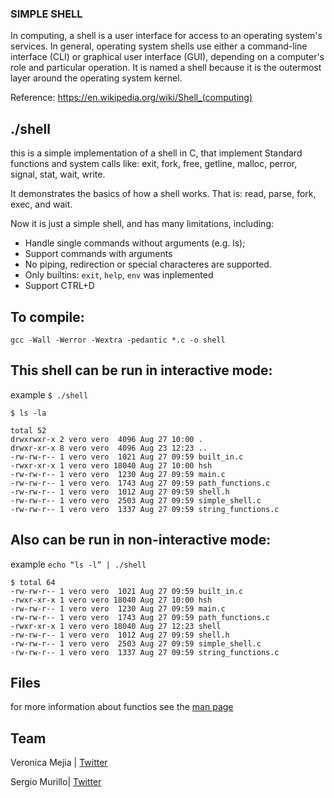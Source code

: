 ### SIMPLE SHELL

In computing, a shell is a user interface for access to an operating system's
services. In general, operating system shells use either a command-line
interface (CLI) or graphical user interface (GUI), depending on a computer's
role and particular operation. It is named a shell because it is the outermost
layer around the operating system kernel.

Reference: https://en.wikipedia.org/wiki/Shell_(computing)

## ./shell

this is a simple implementation of a shell in C, that implement Standard
functions and system calls like: exit, fork, free, getline, malloc, perror,
signal, stat, wait, write.

It demonstrates the basics of how a shell works. That is: read, parse, fork,
exec, and wait.

Now it is just a simple shell, and has many limitations, including:

* Handle single commands without arguments (e.g. ls);
* Support commands with arguments
* No piping, redirection or special characteres are supported.
* Only builtins: `exit`, `help`, `env` was inplemented
*   Support CTRL+D


## To compile:
```gcc -Wall -Werror -Wextra -pedantic *.c -o shell```

## This shell can be run in interactive mode:
example
```$ ./shell```

```$ ls -la```
```
total 52
drwxrwxr-x 2 vero vero  4096 Aug 27 10:00 .
drwxr-xr-x 8 vero vero  4096 Aug 23 12:23 ..
-rw-rw-r-- 1 vero vero  1021 Aug 27 09:59 built_in.c
-rwxr-xr-x 1 vero vero 18040 Aug 27 10:00 hsh
-rw-rw-r-- 1 vero vero  1230 Aug 27 09:59 main.c
-rw-rw-r-- 1 vero vero  1743 Aug 27 09:59 path_functions.c
-rw-rw-r-- 1 vero vero  1012 Aug 27 09:59 shell.h
-rw-rw-r-- 1 vero vero  2503 Aug 27 09:59 simple_shell.c
-rw-rw-r-- 1 vero vero  1337 Aug 27 09:59 string_functions.c
```
## Also can be run in non-interactive mode:
example
```echo “ls -l” | ./shell```
```
$ total 64
-rw-rw-r-- 1 vero vero  1021 Aug 27 09:59 built_in.c
-rwxr-xr-x 1 vero vero 18040 Aug 27 10:00 hsh
-rw-rw-r-- 1 vero vero  1230 Aug 27 09:59 main.c
-rw-rw-r-- 1 vero vero  1743 Aug 27 09:59 path_functions.c
-rwxr-xr-x 1 vero vero 18040 Aug 27 12:23 shell
-rw-rw-r-- 1 vero vero  1012 Aug 27 09:59 shell.h
-rw-rw-r-- 1 vero vero  2503 Aug 27 09:59 simple_shell.c
-rw-rw-r-- 1 vero vero  1337 Aug 27 09:59 string_functions.c
```
## Files

for more information about functios see the [man page](man_1_simple_shell)

## Team

Veronica Mejia | [Twitter](https://twitter.com/veromejia86)

Sergio Murillo| [Twitter](https://twitter.com/SergioL08946225)
